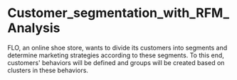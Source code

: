 # Customer_segmentation_with_RFM_Analysis
FLO, an online shoe store, wants to divide its customers into segments and determine marketing strategies according to these segments. To this end, customers' behaviors will be defined and groups will be created based on clusters in these behaviors.
